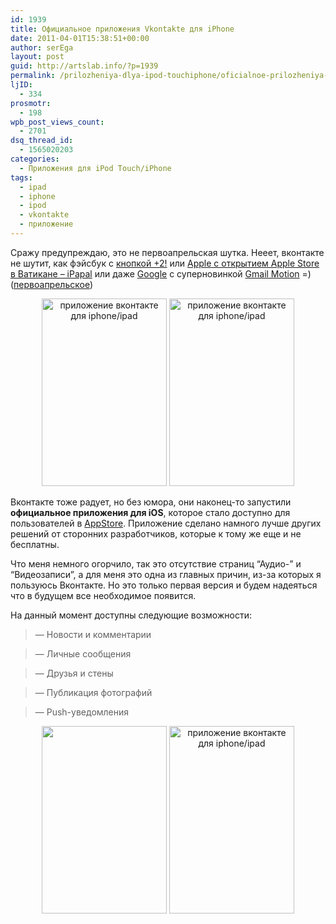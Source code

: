 ```yaml
---
id: 1939
title: Официальное приложения Vkontakte для iPhone
date: 2011-04-01T15:38:51+00:00
author: serEga
layout: post
guid: http://artslab.info/?p=1939
permalink: /prilozheniya-dlya-ipod-touchiphone/oficialnoe-prilozheniya-vkontakte-dlya-iphone/
ljID:
  - 334
prosmotr:
  - 198
wpb_post_views_count:
  - 2701
dsq_thread_id:
  - 1565020203
categories:
  - Приложения для iPod Touch/iPhone
tags:
  - ipad
  - iphone
  - ipod
  - vkontakte
  - приложение
---
```

Сражу предупреждаю, это не первоапрельская шутка. Нееет, вконтакте не шутит, как фэйсбук с [кнопкой +2!](http://artslab.info/wp-content/uploads/facebook_plus_two_button.png) или [Apple с открытием Apple Store в Ватикане &#8211; iPapal](http://artslab.info/wp-content/uploads/applestore_in_vatican.png) или даже [Google](http://www.google.com/intl/en/jobs/uslocations/mountain-view/autocompleter/index.html) с суперновинкой [Gmail Motion](http://gmail.com/motion) =) ([первоапрельское](http://thenextweb.com/ru/2011/04/01/kto-i-kak-shutit-1-aprelya/))

<center>
  <a href="http://artslab.info/wp-content/uploads/vkontakte_iphone_app1.jpg"><img src="http://artslab.info/wp-content/uploads/vkontakte_iphone_app1-200x300.jpg" alt="приложение вконтакте для iphone/ipad" title="vkontakte_iphone_app1" width="200" height="300" class="alignnone size-medium wp-image-1942" /></a> <a href="http://artslab.info/wp-content/uploads/vkontakte_iphone_app2.jpg"><img src="http://artslab.info/wp-content/uploads/vkontakte_iphone_app2-200x300.jpg" alt="приложение вконтакте для iphone/ipad" title="vkontakte_iphone_app2" width="200" height="300" class="alignnone size-medium wp-image-1943" srcset="http://googledrive.com/host/0B9lHVSSSdxdxd0hjdUdmRzY3Tjg/vkontakte_iphone_app2-200x300.jpg 200w, http://googledrive.com/host/0B9lHVSSSdxdxd0hjdUdmRzY3Tjg/vkontakte_iphone_app2.jpg 320w" sizes="(max-width: 200px) 100vw, 200px" /></a>
</center>

Вконтакте тоже радует, но без юмора, они наконец-то запустили **официальное приложения для iOS**, которое стало доступно для пользователей в [AppStore](http://itunes.apple.com/app/id427948430#). Приложение сделано намного лучше других решений от сторонних разработчиков, которые к тому же еще и не бесплатны.

Что меня немного огорчило, так это отсутствие страниц &#8220;Аудио-&#8221; и &#8220;Видеозаписи&#8221;, а для меня это одна из главных причин, из-за которых я пользуюсь Вконтакте. Но это только первая версия и будем надеяться что в будущем все необходимое появится.

На данный момент доступны следующие возможности:

> — Новости и комментарии

> — Личные сообщения

> — Друзья и стены

> — Публикация фотографий

> — Push-уведомления

<center>
  <a href="http://artslab.info/wp-content/uploads/vkontakte_iphone_app3.jpg"><img src="http://artslab.info/wp-content/uploads/vkontakte_iphone_app3-200x300.jpg" alt="" title="vkontakte_iphone_app3" width="200" height="300" class="alignnone size-medium wp-image-1944" alt="приложение вконтакте для iphone/ipad" srcset="http://googledrive.com/host/0B9lHVSSSdxdxd0hjdUdmRzY3Tjg/vkontakte_iphone_app3-200x300.jpg 200w, http://googledrive.com/host/0B9lHVSSSdxdxd0hjdUdmRzY3Tjg/vkontakte_iphone_app3.jpg 320w" sizes="(max-width: 200px) 100vw, 200px" /></a> <a href="http://artslab.info/wp-content/uploads/vkontakte_iphone_app4.jpg"><img src="http://artslab.info/wp-content/uploads/vkontakte_iphone_app4-200x300.jpg" alt="приложение вконтакте для iphone/ipad" title="vkontakte_iphone_app4" width="200" height="300" class="alignnone size-medium wp-image-1945" srcset="http://googledrive.com/host/0B9lHVSSSdxdxd0hjdUdmRzY3Tjg/vkontakte_iphone_app4-200x300.jpg 200w, http://googledrive.com/host/0B9lHVSSSdxdxd0hjdUdmRzY3Tjg/vkontakte_iphone_app4.jpg 320w" sizes="(max-width: 200px) 100vw, 200px" /></a>
</center>